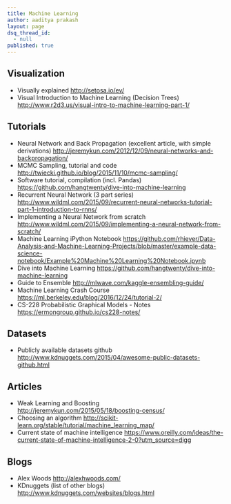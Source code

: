 ```yaml
---
title: Machine Learning
author: aaditya prakash
layout: page
dsq_thread_id:
  - null
published: true
---
```


## Visualization

 * Visually explained <http://setosa.io/ev/>
 * Visual Introduction to Machine Learning (Decision Trees) <http://www.r2d3.us/visual-intro-to-machine-learning-part-1/>

## Tutorials 
 * Neural Network and Back Propagation (excellent article, with simple derivations) <http://jeremykun.com/2012/12/09/neural-networks-and-backpropagation/>
 * MCMC Sampling, tutorial and code <http://twiecki.github.io/blog/2015/11/10/mcmc-sampling/>
 * Software tutorial, compilation (incl. Pandas) <https://github.com/hangtwenty/dive-into-machine-learning>
 * Recurrent Neural Network (3 part series) <http://www.wildml.com/2015/09/recurrent-neural-networks-tutorial-part-1-introduction-to-rnns/>
 * Implementing a Neural Network from scratch <http://www.wildml.com/2015/09/implementing-a-neural-network-from-scratch/>
 * Machine Learning iPython Notebook <https://github.com/rhiever/Data-Analysis-and-Machine-Learning-Projects/blob/master/example-data-science-notebook/Example%20Machine%20Learning%20Notebook.ipynb>
 * Dive into Machine Learning <https://github.com/hangtwenty/dive-into-machine-learning>
 * Guide to Ensemble <http://mlwave.com/kaggle-ensembling-guide/>
 * Machine Learning Crash Course <https://ml.berkeley.edu/blog/2016/12/24/tutorial-2/>
 * CS-228 Probabilistic Graphical Models - Notes <https://ermongroup.github.io/cs228-notes/>

## Datasets
 * Publicly available datasets github <http://www.kdnuggets.com/2015/04/awesome-public-datasets-github.html>

## Articles 
 * Weak Learning and Boosting <http://jeremykun.com/2015/05/18/boosting-census/>
 * Choosing an algorithm <http://scikit-learn.org/stable/tutorial/machine_learning_map/>
 * Current state of machine intelligence <https://www.oreilly.com/ideas/the-current-state-of-machine-intelligence-2-0?utm_source=digg>

## Blogs
 * Alex Woods <http://alexhwoods.com/>
 * KDnuggets (list of other blogs) <http://www.kdnuggets.com/websites/blogs.html>
